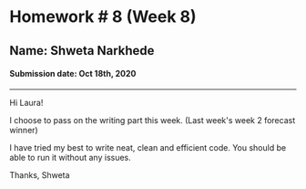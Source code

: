 # Homework # 8 (Week 8)
## Name: Shweta Narkhede
#### Submission date: Oct 18th, 2020

___

Hi Laura!

I choose to pass on the writing part this week. (Last week's week 2 forecast winner)


I have tried my best to write neat, clean and efficient code. You should be able to run it without any issues.

Thanks,
Shweta